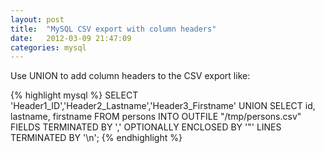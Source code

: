 ```yaml
---
layout: post
title:  "MySQL CSV export with column headers"
date:   2012-03-09 21:47:09
categories: mysql
---
```

Use UNION to add column headers to the CSV export like:

{% highlight mysql %}
SELECT 'Header1_ID','Header2_Lastname','Header3_Firstname' 
UNION 
SELECT id, lastname, firstname 
FROM persons 
INTO OUTFILE "/tmp/persons.csv" FIELDS TERMINATED BY ',' 
OPTIONALLY ENCLOSED BY '"' LINES   TERMINATED BY '\n';
{% endhighlight %}
